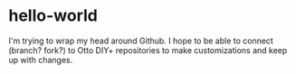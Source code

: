 # hello-world
I'm trying to wrap my head around Github.
I hope to be able to connect (branch? fork?) to Otto DIY+ repositories to make customizations and keep up with changes.
